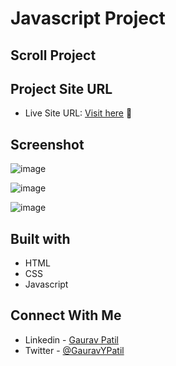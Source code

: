 # Javascript Project 

## Scroll Project

## Project Site URL
- Live Site URL: [Visit here](https://scroll-navigation-page.netlify.app/) :rocket:

## Screenshot
![image](https://user-images.githubusercontent.com/102862547/229408596-57d72db0-6b44-4ee0-933d-f7e8916a1f4a.png)

![image](https://user-images.githubusercontent.com/102862547/229408621-d9b3ee2f-d4ff-4f17-bdee-9fb421d4d1f9.png)

![image](https://user-images.githubusercontent.com/102862547/229408640-37b4d8a0-ca97-4e66-b60e-a8fbb354e6f4.png)

## Built with
- HTML
- CSS
- Javascript

## Connect With Me
- Linkedin - [Gaurav Patil](https://www.linkedin.com/in/gaurav-patil301/)
- Twitter - [@GauravYPatil](https://twitter.com/GauravYPatil)
